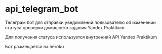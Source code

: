 # api_telegram_bot


Телеграм бот для отправки уведомлений пользователю об изменении статуса проверки домашнего задания Yandex Praktikum.

Для получения статуса используется внутренний API Yandex Praktikum

Бот размещается на heroku
